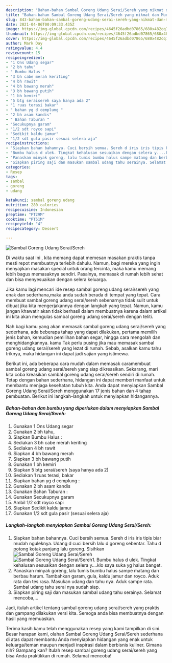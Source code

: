 ```yaml
---
description: "Bahan-bahan Sambal Goreng Udang Serai/Sereh yang nikmat dan Mudah Dibuat"
title: "Bahan-bahan Sambal Goreng Udang Serai/Sereh yang nikmat dan Mudah Dibuat"
slug: 843-bahan-bahan-sambal-goreng-udang-serai-sereh-yang-nikmat-dan-mudah-dibuat
date: 2021-04-06T00:09:33.435Z
image: https://img-global.cpcdn.com/recipes/4645f26adbd07865/680x482cq70/sambal-goreng-udang-seraisereh-foto-resep-utama.jpg
thumbnail: https://img-global.cpcdn.com/recipes/4645f26adbd07865/680x482cq70/sambal-goreng-udang-seraisereh-foto-resep-utama.jpg
cover: https://img-global.cpcdn.com/recipes/4645f26adbd07865/680x482cq70/sambal-goreng-udang-seraisereh-foto-resep-utama.jpg
author: Mark Day
ratingvalue: 4.4
reviewcount: 15
recipeingredient:
- "1 Ons Udang segar"
- "2 bh tahu"
- " Bumbu Halus "
- "3 bh cabe merah keriting"
- "4 bh rawit"
- "4 bh bawang merah"
- "3 bh bawang putih"
- "1 bh kemiri"
- "5 btg seraisereh saya hanya ada 2"
- "1 ruas terasi bakar"
- " bahan yg d cemplung "
- "2 bh asam kandis"
- " Bahan Taburan "
- "Secukupnya garam"
- "1/2 sdt royco sapi"
- "Sedikit kaldu jamur"
- "1/2 sdt gula pasir sesuai selera aja"
recipeinstructions:
- "Siapkan bahan bahannya. Cuci bersih semua. Sereh d iris iris tipis biar mudah nguleknya. Udang d cuci bersih lalu d goreng sebentar. Tahu d potong kotak panjang lalu goreng. Sisihkan"
- "Bumbu halus d ulek. Tingkat kehalusan sesuaikan dengan selera y....klo saya suka yg halus banget."
- "Panaskan minyak goreng, lalu tumis bumbu halus sampe matang dan berbau harum. Tambahkan garam, gula, kaldu jamur dan royco. Aduk rata dan tes rasa. Masukan udang dan tahu nya. Aduk sampe rata. Sambal udang tahu serai nya sudah siap."
- "Siapkan piring saji dan masukan sambal udang tahu serainya. Selamat mencoba,..."
categories:
- Resep
tags:
- sambal
- goreng
- udang

katakunci: sambal goreng udang 
nutrition: 280 calories
recipecuisine: Indonesian
preptime: "PT29M"
cooktime: "PT51M"
recipeyield: "4"
recipecategory: Dessert

---
```



![Sambal Goreng Udang Serai/Sereh](https://img-global.cpcdn.com/recipes/4645f26adbd07865/680x482cq70/sambal-goreng-udang-seraisereh-foto-resep-utama.jpg)

Di waktu  saat ini , kita memang dapat memesan masakan praktis tanpa mesti repot membuatnya terlebih dahulu. Namun, bagi mereka yang ingin menyajikan masakan special untuk orang tercinta, maka kamu memang lebih bagus memasaknya sendiri. Pasalnya, memasak di rumah lebih sehat dan bisa menyesuaikan dengan selera keluarga.

Jika kamu lagi mencari ide resep sambal goreng udang serai/sereh yang enak dan sederhana,maka anda sudah berada di tempat yang tepat. Cara membuat sambal goreng udang serai/sereh  sebenarnya tidak sulit untuk dibuat jika kita mengerjakannya dengan langkah yang tepat. Namun, kamu jangan khawatir akan tidak berhasil dalam membuatnya 
karena dalam artikel ini kita akan mengulas sambal goreng udang serai/sereh dengan teliti.  



Nah bagi kamu yang akan memasak sambal goreng udang serai/sereh yang sederhana, ada beberapa tahap yang dapat dilakukan, pertama memilih jenis bahan, kemudian pemilihan bahan segar, hingga cara mengolah dan menghidangkannya. kamu Tak perlu pusing jika mau memasak sambal goreng udang serai/sereh yang lezat di rumah. Sebab, asalkan kamu  tahu triknya, maka hidangan ini dapat jadi sajian yang istimewa.

Berikut ini, ada beberapa cara mudah dalam memasak caramembuat sambal goreng udang serai/sereh yang siap dikreasikan. Sekarang, mari kita coba kreasikan sambal goreng udang serai/sereh sendiri di rumah. Tetap dengan bahan sederhana, hidangan ini dapat memberi manfaat untuk membantu menjaga kesehatan tubuh kita. Anda dapat menyiapkan Sambal Goreng Udang Serai/Sereh menggunakan 17 jenis bahan dan 4 tahap pembuatan. Berikut ini langkah-langkah untuk menyiapkan hidangannya.

<!--inarticleads1-->

##### Bahan-bahan dan bumbu yang diperlukan dalam menyiapkan Sambal Goreng Udang Serai/Sereh:

1. Gunakan 1 Ons Udang segar
1. Gunakan 2 bh tahu,
1. Siapkan  Bumbu Halus :
1. Sediakan 3 bh cabe merah keriting
1. Sediakan 4 bh rawit
1. Siapkan 4 bh bawang merah
1. Siapkan 3 bh bawang putih
1. Gunakan 1 bh kemiri
1. Siapkan 5 btg serai/sereh (saya hanya ada 2)
1. Sediakan 1 ruas terasi, bakar
1. Siapkan  bahan yg d cemplung :
1. Gunakan 2 bh asam kandis
1. Gunakan  Bahan Taburan :
1. Gunakan Secukupnya garam
1. Ambil 1/2 sdt royco sapi
1. Siapkan Sedikit kaldu jamur
1. Gunakan 1/2 sdt gula pasir (sesuai selera aja)




<!--inarticleads2-->

##### Langkah-langkah menyiapkan Sambal Goreng Udang Serai/Sereh:

1. Siapkan bahan bahannya. Cuci bersih semua. Sereh d iris iris tipis biar mudah nguleknya. Udang d cuci bersih lalu d goreng sebentar. Tahu d potong kotak panjang lalu goreng. Sisihkan
<img src="https://img-global.cpcdn.com/steps/7846d9c9b11cdc19/160x128cq70/sambal-goreng-udang-seraisereh-langkah-memasak-1-foto.jpg" alt="Sambal Goreng Udang Serai/Sereh"><img src="https://img-global.cpcdn.com/steps/dcdc875bd34d6e67/160x128cq70/sambal-goreng-udang-seraisereh-langkah-memasak-1-foto.jpg" alt="Sambal Goreng Udang Serai/Sereh">1. Bumbu halus d ulek. Tingkat kehalusan sesuaikan dengan selera y....klo saya suka yg halus banget.
1. Panaskan minyak goreng, lalu tumis bumbu halus sampe matang dan berbau harum. Tambahkan garam, gula, kaldu jamur dan royco. Aduk rata dan tes rasa. Masukan udang dan tahu nya. Aduk sampe rata. Sambal udang tahu serai nya sudah siap.
1. Siapkan piring saji dan masukan sambal udang tahu serainya. Selamat mencoba,...




Jadi, itulah artikel tentang  sambal goreng udang serai/sereh  yang praktis dan gampang dilakukan versi kita. Semoga anda bisa membuatnya dengan hasil yang memuaskan. 

Terima kasih kamu telah menggunakan resep yang kami tampilkan di sini. Besar harapan kami, olahan  Sambal Goreng Udang Serai/Sereh sederhana di atas dapat membantu Anda menyiapkan hidangan yang enak untuk keluarga/teman maupun menjadi inspirasi dalam berbisnis kuliner. Gimana nih? Gampang kan? Itulah resep sambal goreng udang serai/sereh yang bisa Anda praktikkan di rumah. Selamat mencoba!

